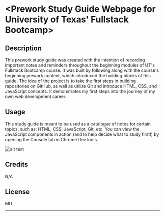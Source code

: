  # <Prework Study Guide Webpage for University of Texas' Fullstack Bootcamp>

## Description

This prework study guide was created with the intention of recording important notes and reminders throughout the beginning modules of UT's Fullstack Bootcamp course. It was built by following along with the course's beginning prework content, which introduced the building blocks of this guide. The idea of the project is to take the first steps in building repositories on GitHub, as well as utilize Git and introduce HTML, CSS, and JavaScript concepts. It demonstrates my first steps into the journey of my own web development career.

## Usage

This study guide is meant to be used as a catalogue of notes for certain topics, such as: HTML, CSS, JavaScript, Git, etc. You can view the JavaScript components in action (and to help decide what to study first!) by opening the Console tab in Chrome DevTools.

![alt text](assets/images/screenshot.png)

## Credits

N/A

## License

MIT

---
